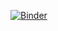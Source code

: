 [![Binder](https://mybinder.org/badge_logo.svg)](https://mybinder.org/v2/gh/github/repo/HEAD?urlpath=rstudio)
